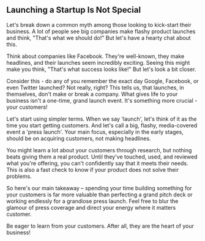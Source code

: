 ## Launching a Startup Is Not Special

Let's break down a common myth among those looking to kick-start their business. A lot of people see big companies make flashy product launches and think, "That's what we should do!" But let's have a hearty chat about this.

Think about companies like Facebook. They're well-known, they make headlines, and their launches seem incredibly exciting. Seeing this might make you think, "That's what success looks like!" But let's look a bit closer.

Consider this - do any of you remember the exact day Google, Facebook, or even Twitter launched? Not really, right? This tells us, that launches, in themselves, don't make or break a company. What gives life to your business isn't a one-time, grand launch event. It's something more crucial - your customers!

Let's start using simpler terms. When we say 'launch', let's think of it as the time you start getting customers. And let's call a big, flashy, media-covered event a 'press launch'. Your main focus, especially in the early stages, should be on acquiring customers, not making headlines.

You might learn a lot about your customers through research, but nothing beats giving them a real product. Until they've touched, used, and reviewed what you're offering, you can't confidently say that it meets their needs. This is also a fast check to know if your product does not solve their problems. 

So here's our main takeaway – spending your time building something for your customers is far more valuable than perfecting a grand pitch deck or working endlessly for a grandiose press launch. Feel free to blur the glamour of press coverage and direct your energy where it matters customer. 

Be eager to learn from your customers. After all, they are the heart of your business!
